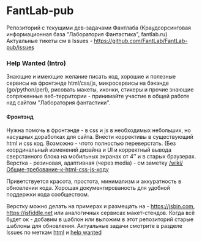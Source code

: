 FantLab-pub
===========

Репозиторий с текущими дев-задачами Фантлаба (Краудсорсинговая информационная база "Лаборатория Фантастика", fantlab.ru)
Актуальные тикеты см в Issues - https://github.com/FantLab/FantLab-pub/issues


### Help Wanted (Intro)

Знающие и имеющие желание писать код, хорошие и полезные сервисы на фронтэнде html/css/js, микросервисы на бэкэнде (go/python/perl), рисовать макеты, иконки, стикеры и прочие знающие сопряженные веб-территории - принимайте участие в общей работе над сайтом "Лаборатория фантастики". 

#### Фронтэнд

Нужна помочь в фронтэнде - в css и js в необходимых небольших, но насущных доработках для сайта. Внести коррективы в существующий html и css код. Возможно - чтото полностью переверстать. (Без координальный изменений дизайна и UI и корректный вывода сверстанного блока на мобильных экранах от 4’’ и в старых браузерах. Верстка - резиновая, адаптивная (через media) - см заметку [/wiki/Общие-требование-к-html-css-js-коду](https://github.com/FantLab/FantLab-pub/wiki/%D0%9E%D0%B1%D1%89%D0%B8%D0%B5-%D1%82%D1%80%D0%B5%D0%B1%D0%BE%D0%B2%D0%B0%D0%BD%D0%B8%D0%B5-%D0%BA-html-css-js-%D0%BA%D0%BE%D0%B4%D1%83)

Приветствуется красота, простота, минимализм и аккуратность в обновлении кода. Хорошая документированость для удобной поддержки кода сообществом.

Верстку можно делать на примерах и размещать на - https://jsbin.com, https://jsfiddle.net или аналогичных сервисах макет-стендов. Когда всё будет ок - добавим в шаблон или выложим в этот репозиторий старые шаблоны для обновления.
Актуальные задачи смотрите в разделе Issues по меткам [html](https://github.com/FantLab/FantLab-Pub/labels/html) и [help wanted](https://github.com/FantLab/FantLab-pub/labels/help%20wanted)
